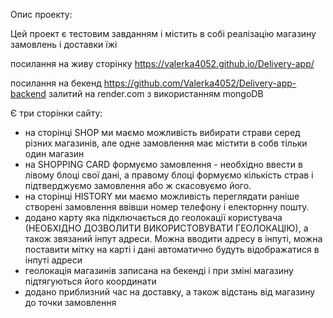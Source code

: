 Опис проекту:


Цей проект є тестовим завданням і містить в собі реалізацію магазину замовлень і доставки їжі


посилання на живу сторінку https://valerka4052.github.io/Delivery-app/


посилання на бекенд https://github.com/Valerka4052/Delivery-app-backend залитий на render.com з використанням mongoDB


Є три сторінки сайту:
- на сторінці SHOP ми маємо можливість вибирати страви серед різних магазинів, але одне замовлення має містити в собв тільки один магазин
- на SHOPPING CARD формуємо замовлення - необхідно ввести в лівому блоці свої дані, а правому блоці формуємо кількість страв і підтверджуємо замовлення або ж скасовуємо його.
- на сторінці HISTORY ми маємо можливість переглядати раніше створені замовлення ввівши номер телефону і електорнну пошту.
- додано карту яка підключається до геолокації користувача (НЕОБХІДНО ДОЗВОЛИТИ ВИКОРИСТОВУВАТИ ГЕОЛОКАЦІЮ), а також звязаний інпут адреси. Можна вводити адресу в інпуті, можна поставити мітку на карті і дані автоматично будуть відображатися в інпуті адреси
- геолокація магазинів записана на бекенді і при зміні магазину підтягуються його координати
- додано приблизний час на доставку, а також відстань від магазину до точки замовлення
